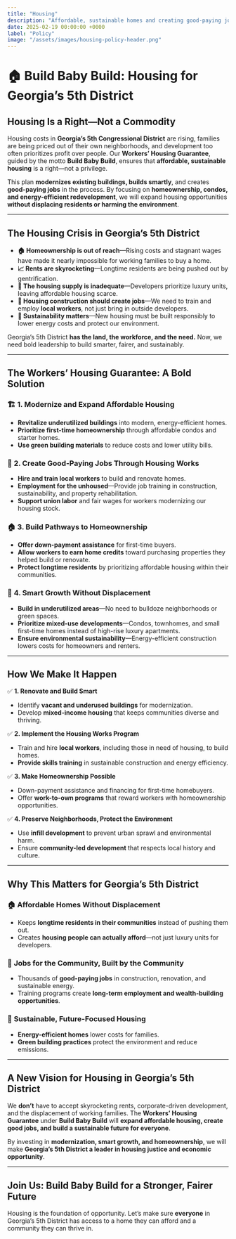 ```yaml
---
title: "Housing"
description: "Affordable, sustainable homes and creating good-paying jobs without displacement or environmental harm."
date: 2025-02-19 00:00:00 +0000
label: "Policy"
image: "/assets/images/housing-policy-header.png"
---
```


# **🏠 Build Baby Build: Housing for Georgia’s 5th District**  

## **Housing Is a Right—Not a Commodity**  

Housing costs in **Georgia’s 5th Congressional District** are rising, families are being priced out of their own neighborhoods, and development too often prioritizes profit over people. Our **Workers’ Housing Guarantee**, guided by the motto **Build Baby Build**, ensures that **affordable, sustainable housing** is a right—not a privilege.  

This plan **modernizes existing buildings, builds smartly**, and creates **good-paying jobs** in the process. By focusing on **homeownership, condos, and energy-efficient redevelopment**, we will expand housing opportunities **without displacing residents or harming the environment**.  

---

## **The Housing Crisis in Georgia’s 5th District**  

- **🏠 Homeownership is out of reach**—Rising costs and stagnant wages have made it nearly impossible for working families to buy a home.  
- **📈 Rents are skyrocketing**—Longtime residents are being pushed out by gentrification.  
- **🔨 The housing supply is inadequate**—Developers prioritize luxury units, leaving affordable housing scarce.  
- **💼 Housing construction should create jobs**—We need to train and employ **local workers**, not just bring in outside developers.  
- **🌱 Sustainability matters**—New housing must be built responsibly to lower energy costs and protect our environment.  

Georgia’s 5th District **has the land, the workforce, and the need.** Now, we need bold leadership to build smarter, fairer, and sustainably.  

---

## **The Workers’ Housing Guarantee: A Bold Solution**  

### 🏗️ **1. Modernize and Expand Affordable Housing**  
- **Revitalize underutilized buildings** into modern, energy-efficient homes.  
- **Prioritize first-time homeownership** through affordable condos and starter homes.  
- **Use green building materials** to reduce costs and lower utility bills.  

### 💼 **2. Create Good-Paying Jobs Through Housing Works**  
- **Hire and train local workers** to build and renovate homes.  
- **Employment for the unhoused**—Provide job training in construction, sustainability, and property rehabilitation.  
- **Support union labor** and fair wages for workers modernizing our housing stock.  

### 🏠 **3. Build Pathways to Homeownership**  
- **Offer down-payment assistance** for first-time buyers.  
- **Allow workers to earn home credits** toward purchasing properties they helped build or renovate.  
- **Protect longtime residents** by prioritizing affordable housing within their communities.  

### 🌱 **4. Smart Growth Without Displacement**  
- **Build in underutilized areas**—No need to bulldoze neighborhoods or green spaces.  
- **Prioritize mixed-use developments**—Condos, townhomes, and small first-time homes instead of high-rise luxury apartments.  
- **Ensure environmental sustainability**—Energy-efficient construction lowers costs for homeowners and renters.  

---

## **How We Make It Happen**  

✅ **1. Renovate and Build Smart**  
- Identify **vacant and underused buildings** for modernization.  
- Develop **mixed-income housing** that keeps communities diverse and thriving.  

✅ **2. Implement the Housing Works Program**  
- Train and hire **local workers**, including those in need of housing, to build homes.  
- **Provide skills training** in sustainable construction and energy efficiency.  

✅ **3. Make Homeownership Possible**  
- Down-payment assistance and financing for first-time homebuyers.  
- Offer **work-to-own programs** that reward workers with homeownership opportunities.  

✅ **4. Preserve Neighborhoods, Protect the Environment**  
- Use **infill development** to prevent urban sprawl and environmental harm.  
- Ensure **community-led development** that respects local history and culture.  

---

## **Why This Matters for Georgia’s 5th District**  

### 🏠 **Affordable Homes Without Displacement**  
- Keeps **longtime residents in their communities** instead of pushing them out.  
- Creates **housing people can actually afford**—not just luxury units for developers.  

### 💼 **Jobs for the Community, Built by the Community**  
- Thousands of **good-paying jobs** in construction, renovation, and sustainable energy.  
- Training programs create **long-term employment and wealth-building opportunities**.  

### 🌱 **Sustainable, Future-Focused Housing**  
- **Energy-efficient homes** lower costs for families.  
- **Green building practices** protect the environment and reduce emissions.  

---

## **A New Vision for Housing in Georgia’s 5th District**  

We **don’t** have to accept skyrocketing rents, corporate-driven development, and the displacement of working families. The **Workers’ Housing Guarantee** under **Build Baby Build** will **expand affordable housing, create good jobs, and build a sustainable future for everyone**.  

By investing in **modernization, smart growth, and homeownership**, we will make **Georgia’s 5th District a leader in housing justice and economic opportunity**.  

---

## **Join Us: Build Baby Build for a Stronger, Fairer Future**  

Housing is the foundation of opportunity. Let’s make sure **everyone** in Georgia’s 5th District has access to a home they can afford and a community they can thrive in.  